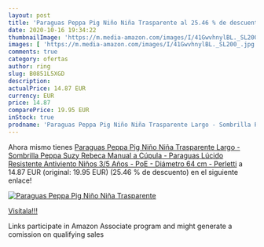 ```yaml
---
layout: post
title: 'Paraguas Peppa Pig Niño Niña Trasparente al 25.46 % de descuento'
date: 2020-10-16 19:34:22
thumbnailImage: 'https://m.media-amazon.com/images/I/41GwvhnylBL._SL200_.jpg'
images: [ 'https://m.media-amazon.com/images/I/41GwvhnylBL._SL200_.jpg' ]
comments: true
category: ofertas
author: ring
slug: B0851L5XGD
description:
actualPrice: 14.87 EUR
currency: EUR
price: 14.87
comparePrice: 19.95 EUR
inStock: true
prodname: 'Paraguas Peppa Pig Niño Niña Trasparente Largo - Sombrilla Peppa Suzy Rebeca Manual a Cúpula - Paraguas Lúcido Resistente Antiviento Niños 3/5 Años - PoE - Diámetro 64 cm - Perletti'
---
```


Ahora mismo tienes [Paraguas Peppa Pig Niño Niña Trasparente Largo - Sombrilla Peppa Suzy Rebeca Manual a Cúpula - Paraguas Lúcido Resistente Antiviento Niños 3/5 Años - PoE - Diámetro 64 cm - Perletti](https://www.amazon.es/dp/B0851L5XGD/?tag=tolees-21) a 14.87 EUR (original: 19.95 EUR) (25.46 %  de descuento) en el siguiente enlace!

[![Paraguas Peppa Pig Niño Niña Trasparente](https://m.media-amazon.com/images/I/41GwvhnylBL._SL200_.jpg)](https://www.amazon.es/dp/B0851L5XGD/?tag=tolees-21)

[Visítala!!!](https://www.amazon.es/dp/B0851L5XGD/?tag=tolees-21)

Links participate in Amazon Associate program and might generate a comission on qualifying sales
